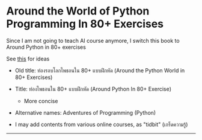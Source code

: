 # Around the World of Python Programming In 80+ Exercises

Since I am not going to teach AI course anymore, I switch this book to Around Python in 80+ exercises

See [this](https://github.com/tatpongkatanyukul/Problem-Solving) for ideas

* Old title: ท่องรอบโลกไพธอนใน 80+ แบบฝึกหัด (Around the Python World in 80+ Exercises)
* Title: ท่องไพธอนใน 80+ แบบฝึกหัด (Around Python In 80+ Exercise)
  * More concise

* Alternative names: Adventures of Programming (Python)

* I may add contents from various online courses, as "tidbit" (เกร็ดความรู้)

---
